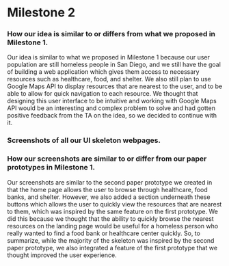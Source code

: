 # Milestone 2

### How our idea is similar to or differs from what we proposed in Milestone 1. 
Our idea is similar to what we proposed in Milestone 1 because our user population are still homeless people in San Diego, and we still have the goal of building a web application which gives them access to necessary resources such as healthcare, food, and shelter. We also still plan to use Google Maps API to display resources that are nearest to the user, and to be able to allow for quick navigation to each resource. We thought that designing this user interface to be intuitive and working with Google Maps API would be an interesting and complex problem to solve and had gotten positive feedback from the TA on the idea, so we decided to continue with it.  

### Screenshots of all our UI skeleton webpages.


### How our screenshots are similar to or differ from our paper prototypes in Milestone 1.
Our screenshots are similar to the second paper prototype we created in that the home page allows the user to browse through healthcare, food banks, and shelter. However, we also added a section underneath these buttons which allows the user to quickly view the resources that are nearest to them, which was inspired by the same feature on the first prototype. We did this because we thought that the ability to quickly browse the nearest resources on the landing page would be useful for a homeless person who really wanted to find a food bank or healthcare center quickly. So, to summarize, while the majority of the skeleton was inspired by the second paper prototype, we also integrated a feature of the first prototype that we thought improved the user experience. 




